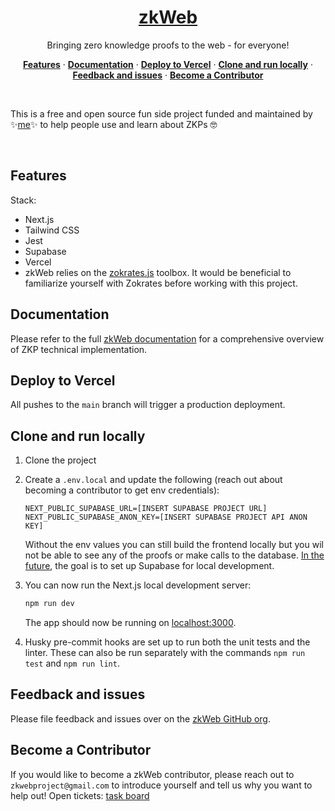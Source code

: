 <a href="https://www.zk-web.xyz/">
  <h1 align="center">zkWeb</h1>
</a>

<p align="center">
 Bringing zero knowledge proofs to the web - for everyone!
</p>

<p align="center">
  <a href="#features"><strong>Features</strong></a> ·
  <a href="#documentation"><strong>Documentation</strong></a> ·
  <a href="#deploy-to-vercel"><strong>Deploy to Vercel</strong></a> ·
  <a href="#clone-and-run-locally"><strong>Clone and run locally</strong></a> ·
  <a href="#feedback-and-issues"><strong>Feedback and issues</strong></a> ·
  <a href="#become-a-contributor"><strong>Become a Contributor</strong></a>
</p>
<br/>


This is a free and open source fun side project funded and maintained by ✨[me](https://www.sarahbenson.dev/)✨ to help people use and learn about ZKPs 🤓 

<br/>

## Features

 Stack:
  - Next.js
  - Tailwind CSS
  - Jest
  - Supabase
  - Vercel
  - zkWeb relies on the [zokrates.js](https://zokrates.github.io/toolbox/zokrates_js.html) toolbox. It would be beneficial to familiarize yourself with Zokrates before working with this project.


## Documentation

Please refer to the full [zkWeb documentation](https://sarah-m-benson.notion.site/sarah-m-benson/zkWeb-User-API-Documentation-8f183fe4d3a14fab845918bd8237b109#01ed3a7752f9488d9674b1c9509ba103) for a comprehensive overview of ZKP technical implementation.

## Deploy to Vercel

All pushes to the `main` branch will trigger a production deployment.

## Clone and run locally

1. Clone the project

2. Create a `.env.local` and update the following (reach out about becoming a contributor to get env credentials):

   ```
   NEXT_PUBLIC_SUPABASE_URL=[INSERT SUPABASE PROJECT URL]
   NEXT_PUBLIC_SUPABASE_ANON_KEY=[INSERT SUPABASE PROJECT API ANON KEY]
   ```

   Without the env values you can still build the frontend locally but you wil not be able to see any of the proofs or make calls to the database. [In the future](https://github.com/users/SarahMAmann/projects/1?pane=issue&itemId=51313816), the goal is to set up Supabase for local development.

3. You can now run the Next.js local development server:

   ```bash
   npm run dev
   ```

   The app should now be running on [localhost:3000](http://localhost:3000/).
  
4. Husky pre-commit hooks are set up to run both the unit tests and the linter. These can also be run separately with the commands `npm run test` and `npm run lint`.


## Feedback and issues

Please file feedback and issues over on the [zkWeb GitHub org](https://github.com/SarahMAmann/zkWeb/issues).

## Become a Contributor

If you would like to become a zkWeb contributor, please reach out to `zkwebproject@gmail.com` to introduce yourself and tell us why you want to help out!
Open tickets: [task board](https://github.com/users/SarahMAmann/projects/1)
